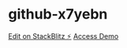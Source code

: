 # github-x7yebn

[Edit on StackBlitz ⚡️](https://stackblitz.com/edit/github-x7yebn)
[Access Demo](https://enniosousa.github.io/text-to-svg/)
